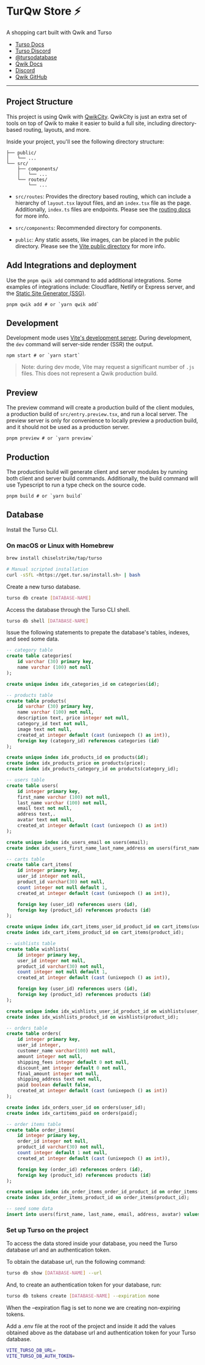 # TurQw Store ⚡️

A shopping cart built with Qwik and Turso

- [Turso Docs]
- [Turso Discord]
- [@tursodatabase]
- [Qwik Docs]
- [Discord]
- [Qwik GitHub]

---

## Project Structure

This project is using Qwik with
[QwikCity]. QwikCity is just an
extra set of tools on top of Qwik to make it easier to build a full site,
including directory-based routing, layouts, and more.

Inside your project, you'll see the following directory structure:

```
├── public/
│   └── ...
└── src/
    ├── components/
    │   └── ...
    └── routes/
        └── ...
```

- `src/routes`: Provides the directory based routing, which can include a
  hierarchy of `layout.tsx` layout files, and an `index.tsx` file as the page.
  Additionally, `index.ts` files are endpoints. Please see the [routing
docs] for more info.

- `src/components`: Recommended directory for components.

- `public`: Any static assets, like images, can be placed in the public
  directory. Please see the [Vite public
  directory] for more
  info.

## Add Integrations and deployment

Use the `pnpm qwik add` command to add additional integrations. Some examples of
integrations include: Cloudflare, Netlify or Express server, and the [Static
Site Generator
(SSG)].

```shell
pnpm qwik add # or `yarn qwik add`
```

## Development

Development mode uses [Vite's development server]. During
development, the `dev` command will server-side render (SSR) the output.

```shell
npm start # or `yarn start`
```

> Note: during dev mode, Vite may request a significant number of `.js` files.
> This does not represent a Qwik production build.

## Preview

The preview command will create a production build of the client modules, a
production build of `src/entry.preview.tsx`, and run a local server. The preview
server is only for convenience to locally preview a production build, and it
should not be used as a production server.

```shell
pnpm preview # or `yarn preview`
```

## Production

The production build will generate client and server modules by running both
client and server build commands. Additionally, the build command will use
Typescript to run a type check on the source code.

```shell
pnpm build # or `yarn build`
```

## Database

Install the Turso CLI.

### On macOS or Linux with Homebrew

```sh
brew install chiselstrike/tap/turso

# Manual scripted installation
curl -sSfL <https://get.tur.so/install.sh> | bash
```

Create a new turso database.

```sh
turso db create [DATABASE-NAME]
```

Access the database through the Turso CLI shell.

```sh
turso db shell [DATABASE-NAME]
```

Issue the following statements to prepate the database's tables, indexes, and
seed some data.

```sql
-- category table
create table categories(
	id varchar (30) primary key,
	name varchar (100) not null
);

create unique index idx_categories_id on categories(id);

-- products table
create table products(
	id varchar (30) primary key,
	name varchar (100) not null,
	description text, price integer not null,
	category_id text not null,
	image text not null,
	created_at integer default (cast (unixepoch () as int)),
	foreign key (category_id) references categories (id)
);

create unique index idx_products_id on products(id);
create index idx_products_price on products(price);
create index idx_products_category_id on products(category_id);

-- users table 
create table users(
	id integer primary key,
	first_name varchar (100) not null,
	last_name varchar (100) not null,
	email text not null,
	address text,.
	avatar text not null,
	created_at integer default (cast (unixepoch () as int))
);

create unique index idx_users_email on users(email);
create index idx_users_first_name_last_name_address on users(first_name, last_name, address);

-- carts table
create table cart_items(
	id integer primary key,
	user_id integer not null,
	product_id varchar(30) not null,
	count integer not null default 1,
	created_at integer default (cast (unixepoch () as int)),

	foreign key (user_id) references users (id),
	foreign key (product_id) references products (id)
);

create unique index idx_cart_items_user_id_product_id on cart_items(user_id, product_id);
create index idx_cart_items_product_id on cart_items(product_id);

-- wishlists table
create table wishlists(
	id integer primary key,
	user_id integer not null,
	product_id varchar(30) not null,
	count integer not null default 1,
	created_at integer default (cast (unixepoch () as int)),

	foreign key (user_id) references users (id),
	foreign key (product_id) references products (id)
);

create unique index idx_wishlists_user_id_product_id on wishlists(user_id, product_id);
create index idx_wishlists_product_id on wishlists(product_id);

-- orders table
create table orders(
	id integer primary key,
	user_id integer,
	customer_name varchar(100) not null,
	amount integer not null,
	shipping_fees integer default 0 not null,
	discount_amt integer default 0 not null,
	final_amount integer not null,
	shipping_address text not null,
	paid boolean default false,
	created_at integer default (cast (unixepoch () as int))
);

create index idx_orders_user_id on orders(user_id);
create index idx_cartitems_paid on orders(paid);

-- order items table
create table order_items(
	id integer primary key,
	order_id integer not null,
	product_id varchar(30) not null,
	count integer default 1 not null,
	created_at integer default (cast (unixepoch () as int)),

	foreign key (order_id) references orders (id),
	foreign key (product_id) references products (id)
);

create unique index idx_order_items_order_id_product_id on order_items(order_id, product_id);
create index idx_order_items_product_id on order_items(product_id);

-- seed some data
insert into users(first_name, last_name, email, address, avatar) values("Iku", "Turso", "turso@iku.mail", "Salt water swamp", "https://res.cloudinary.com/djx5h4cjt/image/upload/chiselstrike-assets/Turso-Symbol-Blue.jpg");
```

### Set up Turso on the project
To access the data stored inside your database, you need the Turso database url
and an authentication token.

To obtain the database url, run the following command:

```sh
turso db show [DATABASE-NAME] --url
```

And, to create an authentication token for your database, run:

```sh
turso db tokens create [DATABASE-NAME] --expiration none
```

When the –expiration flag is set to none we are creating non-expiring tokens.

Add a .env file at the root of the project and inside it add the values obtained
above as the database url and authentication token for your Turso database.

```sh
VITE_TURSO_DB_URL=
VITE_TURSO_DB_AUTH_TOKEN=
```


[Turso Docs]:https://docs.turso.tech/
[Turso Discord]:https://docs.turso.tech/
[@tursodatabase]:https://twitter.com/tursodatabase
[Qwik Docs]:https://qwik.builder.io/
[Discord]:https://qwik.builder.io/chat
[Qwik GitHub]:https://github.com/BuilderIO/qwik
[QwikCity]:https://qwik.builder.io/qwikcity/overview/
[routing docs]:https://qwik.builder.io/qwikcity/routing/overview/
[Vite public directory]:https://vitejs.dev/guide/assets.html#the-public-directory
[Static Site Generator (SSG)]:https://qwik.builder.io/qwikcity/guides/static-site-generation/
[Vite's development server]:https://vitejs.dev/